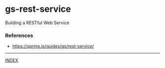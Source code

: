 # gs-rest-service
Building a RESTful Web Service

### References
* https://spring.io/guides/gs/rest-service/

* * *
[INDEX](../README.md)
